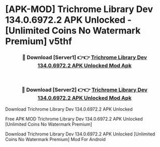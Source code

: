 # [APK-MOD] Trichrome Library Dev 134.0.6972.2 APK Unlocked - [Unlimited Coins No Watermark Premium] v5thf



<div align="center">
<h3>🔴 Download [Server1] 👉👉 <a href="https://momento.my/?title=Trichrome_Library_Dev_134.0.6972.2_APK_Unlocked">Trichrome Library Dev 134.0.6972.2 APK Unlocked Mod Apk</a></h3><br>

<h3>🔴 Download [Server2] 👉👉 <a href="https://momento.my/?title=Trichrome_Library_Dev_134.0.6972.2_APK_Unlocked">Trichrome Library Dev 134.0.6972.2 APK Unlocked Mod Apk</a></h3>
</div>



Download Trichrome Library Dev 134.0.6972.2 APK Unlocked 

Free APK MOD Trichrome Library Dev 134.0.6972.2 APK Unlocked [Unlimited Coins No Watermark Premium]

Download Trichrome Library Dev 134.0.6972.2 APK Unlocked [Unlimited Coins No Watermark Premium] Mod For Android
